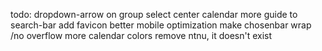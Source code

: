 todo:
dropdown-arrow on group select
center calendar
more guide to search-bar
add favicon
better mobile optimization
make chosenbar wrap /no overflow
more calendar colors
remove ntnu, it doesn't exist
